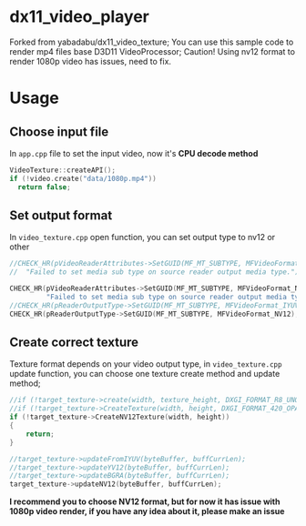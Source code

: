 # dx11_video_player
Forked from yabadabu/dx11_video_texture; You can use this sample code to render mp4 files base D3D11 VideoProcessor; Caution! Using nv12 format to render 1080p video has issues, need to fix.

# Usage
## Choose input file
In `app.cpp` file to set the input video, now it's **CPU decode method**
```cpp
VideoTexture::createAPI();
if (!video.create("data/1080p.mp4"))
  return false;
```

## Set output format
In `video_texture.cpp` open function, you can set output type to nv12 or other
```cpp
//CHECK_HR(pVideoReaderAttributes->SetGUID(MF_MT_SUBTYPE, MFVideoFormat_IYUV),
//  "Failed to set media sub type on source reader output media type.");

CHECK_HR(pVideoReaderAttributes->SetGUID(MF_MT_SUBTYPE, MFVideoFormat_NV12),
         "Failed to set media sub type on source reader output media type.");
//CHECK_HR(pReaderOutputType->SetGUID(MF_MT_SUBTYPE, MFVideoFormat_IYUV), "Failed to set media sub type on source reader output media type.");
CHECK_HR(pReaderOutputType->SetGUID(MF_MT_SUBTYPE, MFVideoFormat_NV12), "Failed to set media sub type on source reader output media type.");
```

## Create correct texture
Texture format depends on your video output type, in `video_texture.cpp` update function, you can choose one texture create method and update method;
```cpp
//if (!target_texture->create(width, texture_height, DXGI_FORMAT_R8_UNORM, true))
//if (!target_texture->CreateTexture(width, height, DXGI_FORMAT_420_OPAQUE))
if (!target_texture->CreateNV12Texture(width, height))
{
    return;
}

//target_texture->updateFromIYUV(byteBuffer, buffCurrLen);
//target_texture->updateYV12(byteBuffer, buffCurrLen);
//target_texture->updateBGRA(byteBuffer, buffCurrLen);
target_texture->updateNV12(byteBuffer, buffCurrLen);
```
**I recommend you to choose NV12 format, but for now it has issue with 1080p video render, if you have any idea about it, please make an issue**
